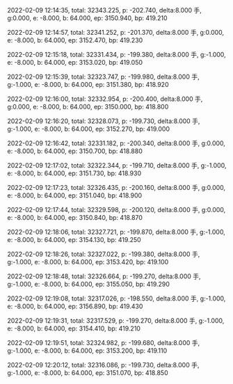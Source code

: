 2022-02-09 12:14:35, total: 32343.225, p: -202.740, delta:8.000 手, g:0.000, e: -8.000, b: 64.000, ep: 3150.940, bp: 419.210

2022-02-09 12:14:57, total: 32341.252, p: -201.370, delta:8.000 手, g:0.000, e: -8.000, b: 64.000, ep: 3152.470, bp: 419.230

2022-02-09 12:15:18, total: 32331.434, p: -199.380, delta:8.000 手, g:-1.000, e: -8.000, b: 64.000, ep: 3153.020, bp: 419.050

2022-02-09 12:15:39, total: 32323.747, p: -199.980, delta:8.000 手, g:-1.000, e: -8.000, b: 64.000, ep: 3151.380, bp: 418.920

2022-02-09 12:16:00, total: 32332.954, p: -200.400, delta:8.000 手, g:0.000, e: -8.000, b: 64.000, ep: 3150.000, bp: 418.800

2022-02-09 12:16:20, total: 32328.073, p: -199.730, delta:8.000 手, g:-1.000, e: -8.000, b: 64.000, ep: 3152.270, bp: 419.000

2022-02-09 12:16:42, total: 32331.182, p: -200.340, delta:8.000 手, g:0.000, e: -8.000, b: 64.000, ep: 3150.700, bp: 418.880

2022-02-09 12:17:02, total: 32322.344, p: -199.710, delta:8.000 手, g:-1.000, e: -8.000, b: 64.000, ep: 3151.730, bp: 418.930

2022-02-09 12:17:23, total: 32326.435, p: -200.160, delta:8.000 手, g:0.000, e: -8.000, b: 64.000, ep: 3151.040, bp: 418.900

2022-02-09 12:17:44, total: 32329.598, p: -200.120, delta:8.000 手, g:0.000, e: -8.000, b: 64.000, ep: 3150.840, bp: 418.870

2022-02-09 12:18:06, total: 32327.721, p: -199.870, delta:8.000 手, g:-1.000, e: -8.000, b: 64.000, ep: 3154.130, bp: 419.250

2022-02-09 12:18:26, total: 32327.022, p: -199.380, delta:8.000 手, g:-1.000, e: -8.000, b: 64.000, ep: 3153.420, bp: 419.100

2022-02-09 12:18:48, total: 32326.664, p: -199.270, delta:8.000 手, g:-1.000, e: -8.000, b: 64.000, ep: 3155.050, bp: 419.290

2022-02-09 12:19:08, total: 32317.026, p: -198.550, delta:8.000 手, g:-1.000, e: -8.000, b: 64.000, ep: 3156.890, bp: 419.430

2022-02-09 12:19:31, total: 32317.529, p: -199.270, delta:8.000 手, g:-1.000, e: -8.000, b: 64.000, ep: 3154.410, bp: 419.210

2022-02-09 12:19:51, total: 32324.982, p: -199.680, delta:8.000 手, g:-1.000, e: -8.000, b: 64.000, ep: 3153.200, bp: 419.110

2022-02-09 12:20:12, total: 32316.086, p: -199.730, delta:8.000 手, g:-1.000, e: -8.000, b: 64.000, ep: 3151.070, bp: 418.850